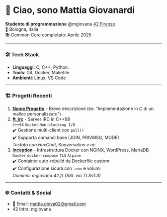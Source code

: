 # 👋 Ciao, sono Mattia Giovanardi

**Studente di programmazione** @mgiovana [42 Firenze](https://www.42firenze.it/)  
📍 Bologna, Italia  
📚 Common Core completato: Aprile 2025

---

### 🛠 Tech Stack
- **Linguaggi**: C, C++, Python.
- **Tools**: Git, Docker, Makefile.
- **Ambienti**: Linux, VS Code

---

### 🏗 Progetti Recenti
1. **[Nome Progetto](link)** - Breve descrizione (es: "Implementazione in C di un malloc personalizzato")
2. **[ft_irc](https://github.com/mttgvnrd/Irc)** - Server IRC in C++98  
`C++98` `Socket` `Non-blocking I/O`  
✔️ Gestione multi-client con `poll()`  
✔️ Supporta comandi base (JOIN, PRIVMSG, MODE)  
*Testato con HexChat, Konversation e nc*
3. **[Inception](https://github.com/mttgvnrd/Inception)** - Infrastruttura Docker con NGINX, WordPress, MariaDB  
`Docker` `docker-compose` `TLS` `Alpine`  
✔️ Container auto-rebuild da Dockerfile custom  
✔️ Configurazione sicura con `.env` e volumi  
*Dominio: mgiovana.42.fr (SSL via TLSv1.3)*  

---

### 🌐 Contatti & Social
- 📧 Email: mattia.giova02@gmail.com  
- 42 Intra: mgiovana 

